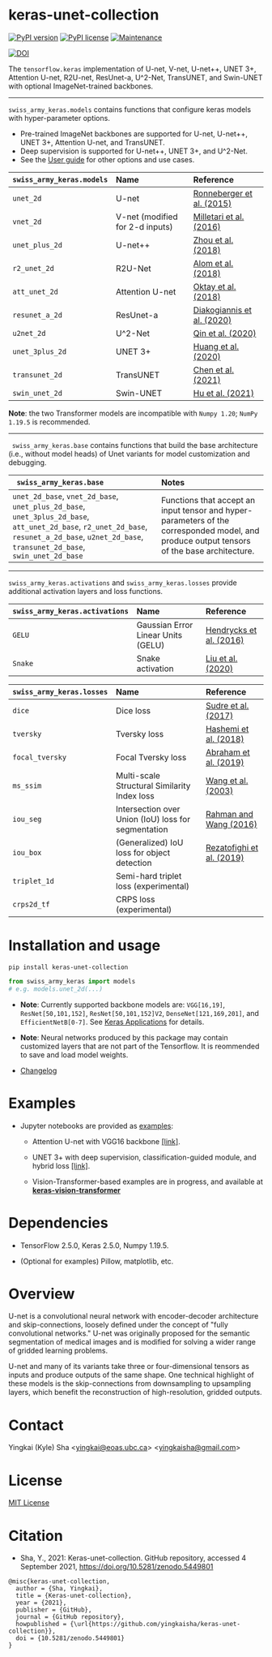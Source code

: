 # keras-unet-collection

[![PyPI version](https://badge.fury.io/py/keras-unet-collection.svg)](https://badge.fury.io/py/keras-unet-collection)
[![PyPI license](https://img.shields.io/pypi/l/keras-unet-collection.svg)](https://pypi.org/project/keras-unet-collection/)
[![Maintenance](https://img.shields.io/badge/Maintained%3F-yes-green.svg)](https://github.com/yingkaisha/keras-unet-collection/graphs/commit-activity)

[![DOI](https://zenodo.org/badge/323426984.svg)](https://zenodo.org/badge/latestdoi/323426984)

The `tensorflow.keras` implementation of U-net, V-net, U-net++, UNET 3+, Attention U-net, R2U-net, ResUnet-a, U^2-Net, TransUNET, and Swin-UNET with optional ImageNet-trained backbones.

----------

`swiss_army_keras.models` contains functions that configure keras models with hyper-parameter options. 

* Pre-trained ImageNet backbones are supported for U-net, U-net++, UNET 3+, Attention U-net, and TransUNET.
* Deep supervision is supported for U-net++, UNET 3+, and U^2-Net.
* See the [User guide](https://github.com/yingkaisha/keras-unet-collection/blob/main/examples/user_guide_models.ipynb) for other options and use cases.

| `swiss_army_keras.models` | Name | Reference |
|:---------------|:----------------|:----------------|
| `unet_2d`      | U-net           | [Ronneberger et al. (2015)](https://link.springer.com/chapter/10.1007/978-3-319-24574-4_28) |
| `vnet_2d`      | V-net (modified for 2-d inputs) | [Milletari et al. (2016)](https://arxiv.org/abs/1606.04797) |
| `unet_plus_2d` | U-net++         | [Zhou et al. (2018)](https://link.springer.com/chapter/10.1007/978-3-030-00889-5_1) |
| `r2_unet_2d`   | R2U-Net         | [Alom et al. (2018)](https://arxiv.org/abs/1802.06955) |
| `att_unet_2d`  | Attention U-net | [Oktay et al. (2018)](https://arxiv.org/abs/1804.03999) |
| `resunet_a_2d` | ResUnet-a       | [Diakogiannis et al. (2020)](https://doi.org/10.1016/j.isprsjprs.2020.01.013) |
| `u2net_2d`     | U^2-Net         | [Qin et al. (2020)](https://arxiv.org/abs/2005.09007) |
| `unet_3plus_2d` | UNET 3+        | [Huang et al. (2020)](https://arxiv.org/abs/2004.08790) |
| `transunet_2d` | TransUNET       | [Chen et al. (2021)](https://arxiv.org/abs/2102.04306) |
| `swin_unet_2d` | Swin-UNET       | [Hu et al. (2021)](https://arxiv.org/abs/2105.05537) |

**Note**: the two Transformer models are incompatible with `Numpy 1.20`; `NumPy 1.19.5` is recommended.

----------

` swiss_army_keras.base` contains functions that build the base architecture (i.e., without model heads) of Unet variants for model customization and debugging.

| ` swiss_army_keras.base` | Notes |
|:-----------------------------------|:------|
| `unet_2d_base`, `vnet_2d_base`, `unet_plus_2d_base`, `unet_3plus_2d_base`, `att_unet_2d_base`, `r2_unet_2d_base`, `resunet_a_2d_base`, `u2net_2d_base`, `transunet_2d_base`, `swin_unet_2d_base` | Functions that accept an input tensor and hyper-parameters of the corresponded model, and produce output tensors of the base architecture. |

----------

`swiss_army_keras.activations` and `swiss_army_keras.losses` provide additional activation layers and loss functions.

| `swiss_army_keras.activations` | Name | Reference |
|:--------|:----------------|:----------------|
| `GELU`  | Gaussian Error Linear Units (GELU)   | [Hendrycks et al. (2016)](https://arxiv.org/abs/1606.08415) |
| `Snake` | Snake activation                     | [Liu et al. (2020)](https://arxiv.org/abs/2006.08195) |

| `swiss_army_keras.losses` | Name | Reference |
|:----------------|:----------------|:----------------|
| `dice`          | Dice loss                      | [Sudre et al. (2017)](https://link.springer.com/chapter/10.1007/978-3-319-67558-9_28) |
| `tversky`       | Tversky loss                   | [Hashemi et al. (2018)](https://ieeexplore.ieee.org/abstract/document/8573779) |
| `focal_tversky` | Focal Tversky loss             | [Abraham et al. (2019)](https://ieeexplore.ieee.org/abstract/document/8759329) |
| `ms_ssim`       | Multi-scale Structural Similarity Index loss | [Wang et al. (2003)](https://ieeexplore.ieee.org/abstract/document/1292216) |
| `iou_seg`       | Intersection over Union (IoU) loss for segmentation | [Rahman and Wang (2016)](https://link.springer.com/chapter/10.1007/978-3-319-50835-1_22) |
| `iou_box`       | (Generalized) IoU loss for object detection | [Rezatofighi et al. (2019)](https://openaccess.thecvf.com/content_CVPR_2019/html/Rezatofighi_Generalized_Intersection_Over_Union_A_Metric_and_a_Loss_for_CVPR_2019_paper.html) |
| `triplet_1d`    | Semi-hard triplet loss (experimental) | |
| `crps2d_tf`     | CRPS loss (experimental)       | |

# Installation and usage

```pip install keras-unet-collection```

```python
from swiss_army_keras import models
# e.g. models.unet_2d(...)
```
* **Note**: Currently supported backbone models are: `VGG[16,19]`, `ResNet[50,101,152]`, `ResNet[50,101,152]V2`, `DenseNet[121,169,201]`, and `EfficientNetB[0-7]`. See [Keras Applications](https://keras.io/api/applications/) for details. 

* **Note**: Neural networks produced by this package may contain customized layers that are not part of the Tensorflow. It is reommended to save and load model weights.

* [Changelog](https://github.com/yingkaisha/keras-unet-collection/blob/main/CHANGELOG.md)

# Examples

* Jupyter notebooks are provided as [examples](https://github.com/yingkaisha/keras-unet-collection/tree/main/examples):

  * Attention U-net with VGG16 backbone [[link]](https://github.com/yingkaisha/keras-unet-collection/blob/main/examples/human-seg_atten-unet-backbone_coco.ipynb).
  
  * UNET 3+ with deep supervision, classification-guided module, and hybrid loss [[link]](https://github.com/yingkaisha/keras-unet-collection/blob/main/examples/segmentation_unet-three-plus_oxford-iiit.ipynb).

  * Vision-Transformer-based examples are in progress, and available at [**keras-vision-transformer**](https://github.com/yingkaisha/keras-vision-transformer)

# Dependencies

* TensorFlow 2.5.0, Keras 2.5.0, Numpy 1.19.5.

* (Optional for examples) Pillow, matplotlib, etc.

# Overview

U-net is a convolutional neural network with encoder-decoder architecture and skip-connections, loosely defined under the concept of "fully convolutional networks." U-net was originally proposed for the semantic segmentation of medical images and is modified for solving a wider range of gridded learning problems.

U-net and many of its variants take three or four-dimensional tensors as inputs and produce outputs of the same shape. One technical highlight of these models is the skip-connections from downsampling to upsampling layers, which benefit the reconstruction of high-resolution, gridded outputs.

# Contact

Yingkai (Kyle) Sha <<yingkai@eoas.ubc.ca>> <<yingkaisha@gmail.com>>

# License

[MIT License](https://github.com/yingkaisha/keras-unet/blob/main/LICENSE)

# Citation

* Sha, Y., 2021: Keras-unet-collection. GitHub repository, accessed 4 September 2021, https://doi.org/10.5281/zenodo.5449801

```
@misc{keras-unet-collection,
  author = {Sha, Yingkai},
  title = {Keras-unet-collection},
  year = {2021},
  publisher = {GitHub},
  journal = {GitHub repository},
  howpublished = {\url{https://github.com/yingkaisha/keras-unet-collection}},
  doi = {10.5281/zenodo.5449801}
}
```
